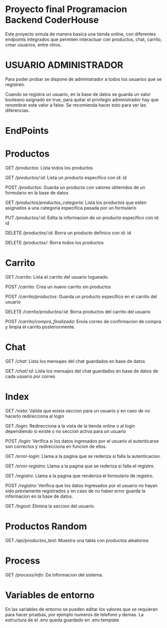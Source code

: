 # Proyecto final Programacion Backend CoderHouse

Este proyecto simula de manera basica una tienda online, con 
diferentes endpoints integrados que permiten interactuar con
productos, chat, carrito, crear usuarios, entre otros.

# USUARIO ADMINISTRADOR

Para poder probar se dispone de administrador a todos los usuarios que se registren.

Cuando se registra un usuario, en la base de datos se guarda un valor booleano asignado en true, para quitar el privilegio administrador hay que renombrar este valor a false. Se recomienda hacer esto para ver las diferencias.

# EndPoints
# Productos

GET _/productos_: Lista todos los productos 

GET _/productos/:id_: Lista un producto especifico con id: id

POST _/productos_: Guarda un producto con valores obtenidos de un formulario
en la base de datos

GET _/productos/productos_categoria_: Lista los productos que esten asignados a una categoria especifica pasada por un formulario

PUT _/productos/:id_: Edita la informacion de un producto especifico con id: id

DELETE _/productos/:id_: Borra un producto definico con id: id

DELETE _/productos/_: Borra todos los productos

# Carrito

GET _/carrito_: Lista el carrito del usuario logueado.

POST _/carrito_: Crea un nuevo carrito sin productos

POST _/carrito/productos_: Guarda un producto especifico en el carrito del usuario

DELETE _/carrito/productos/:id_: Borra productos del carrito del usuario

POST _/carrito/compra_finalizada_: Envia correo de confirmacion de compra y limpia el carrito posteriormente.

# Chat

GET _/chat_: Lista los mensajes del chat guardados en base de datos

GET _/chat/:id_: Lista los mensajes del chat guardados en base de datos de cada usuario por correo

# Index

GET _/vista_: Valida que exista seccion para un usuario y en caso de no hacerlo redirecciona al login

GET _/login_: Redirecciona a la vista de la tienda online o al login dependiendo si existe o no seccion activa para un usuario

POST _/login_: Verifica si los datos ingresados por el usuario al autenticarse son correctos y redirecciona en funcion de ellos.

GET _/error-login_: Llama a la pagina que se rederiza si falla la autenticacion.

GET _/error-registro_: Llama a la pagina que se rederiza si falla el registro.

GET _/registro_: Llama a la pagina que renderiza el formulario de registro.

POST _/registro_: Verifica que los datos ingresados por el usuario no hayan sido previamente registrados y en caso de no haber error guarda la informacion en la base de datos.

GET _/logout_: Elimina la seccion del usuario.

# Productos Random

GET _/api/productos_test_: Muestra una tabla con productos aleatorios

# Process

GET _/process/info_: Da informacion del sistema.


# Variables de entorno

En las variables de entorno se pueden editar los valores que se requieran para hacer pruebas, por ejemplo numeros de telefono y demas.
La estructura de el .env queda guardado en .env.template